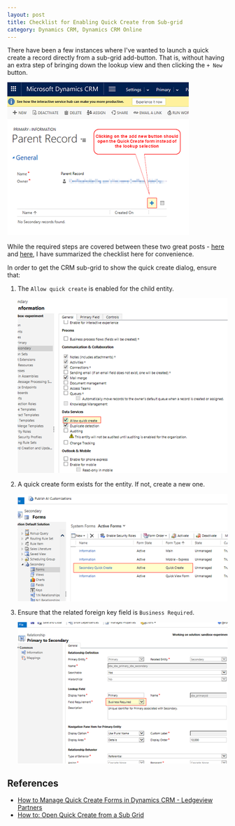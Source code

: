 ```yaml
---
layout: post
title: Checklist for Enabling Quick Create from Sub-grid 
category: Dynamics CRM, Dynamics CRM Online
---
```

There have been a few instances where I've wanted to launch a quick create a record directly from a sub-grid add-button. That is, without having an extra step of bringing down the lookup view and then clicking the `+ New` button. 

![The expected result](/images/posts/QuickCreateSubGrid/10_ExpectedResult.png)

While the required steps are covered between these two great posts - [here](http://ledgeviewpartners.com/blog/manage-quick-create-forms-dynamics-crm/) and [here](http://www.powerobjects.com/2015/03/10/open-quick-create-sub-grid/), I have summarized the checklist here for convenience.

<!--excerpt-->

In order to get the CRM sub-grid to show the quick create dialog, ensure that:

1. The `Allow quick create` is enabled for the child entity.

    ![Enable Quick Create](/images/posts/QuickCreateSubGrid/20_AllowQuickCreateOption.png)

2. A quick create form exists for the entity. If not, create a new one.
    
    ![Ensure Quick Create form exists](/images/posts/QuickCreateSubGrid/30_EnsureQuickCreateForm.png)
    
3. Ensure that the related foreign key field is `Business Required`.

    ![Ensure foreign key is business required](/images/posts/QuickCreateSubGrid/40_BusinessRequired.png)

## References
- [How to Manage Quick Create Forms in Dynamics CRM - Ledgeview Partners](http://ledgeviewpartners.com/blog/manage-quick-create-forms-dynamics-crm/)
- [How to: Open Quick Create from a Sub Grid](http://www.powerobjects.com/2015/03/10/open-quick-create-sub-grid/)
